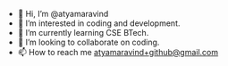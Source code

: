 - 👋 Hi, I’m @atyamaravind
- 👀 I’m interested in coding and development.
- 🌱 I’m currently learning CSE BTech.
- 💞️ I’m looking to collaborate on coding.
- 📫 How to reach me atyamaravind+github@gmail.com 

<!---
atyamaravind/atyamaravind is a ✨ special ✨ repository because its `README.md` (this file) appears on your GitHub profile.
You can click the Preview link to take a look at your changes.
--->
